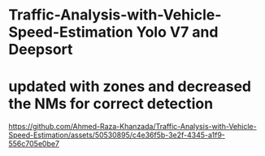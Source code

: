 # Traffic-Analysis-with-Vehicle-Speed-Estimation Yolo V7 and Deepsort


# updated with zones and decreased the NMs for correct detection 



https://github.com/Ahmed-Raza-Khanzada/Traffic-Analysis-with-Vehicle-Speed-Estimation/assets/50530895/c4e36f5b-3e2f-4345-a1f9-556c705e0be7

